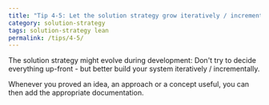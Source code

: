 ```yaml
---
title: "Tip 4-5: Let the solution strategy grow iteratively / incrementally!"
category: solution-strategy
tags: solution-strategy lean
permalink: /tips/4-5/
---
```


The solution strategy might evolve during development: Don't try to decide
everything up-front - but better build your system iteratively / incrementally.

Whenever you proved an idea, an approach or a concept useful, you can then add
the appropriate documentation.
